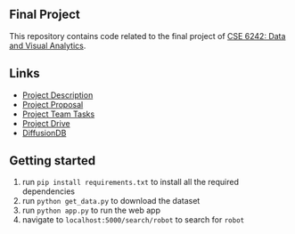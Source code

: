 ## Final Project
This repository contains code related to the final project of
[CSE 6242: Data and Visual Analytics](https://omscs.gatech.edu/cse-6242-data-visual-analytics).

## Links
- [Project Description](https://docs.google.com/document/d/e/2PACX-1vSlYrMw402tL3F95ay-AaptTdF80UOER-gne_O0kqbuuk6WXrlsjwaYjjS0Jyl95dXYyDLjh9DR1mln/pub)
- [Project Proposal](https://docs.google.com/document/d/1DTW47zXW2rzbVkHM4GLeFzOclJOMAuph4Z5-gXX5k5c/edit)
- [Project Team Tasks](https://docs.google.com/document/d/1n_YQuL9-CeGPTlXEqUlfWlNgd00ygJ2FoBVJS8xYR94/edit)
- [Project Drive](https://drive.google.com/drive/folders/1tlR_83Kof5RTz8a66ZOJtygNr57252UU)
- [DiffusionDB](https://github.com/poloclub/diffusiondb)

## Getting started

1. run `pip install requirements.txt` to install all the required dependencies
2. run `python get_data.py` to download the dataset
3. run `python app.py` to run the web app
4. navigate to `localhost:5000/search/robot` to search for `robot`
